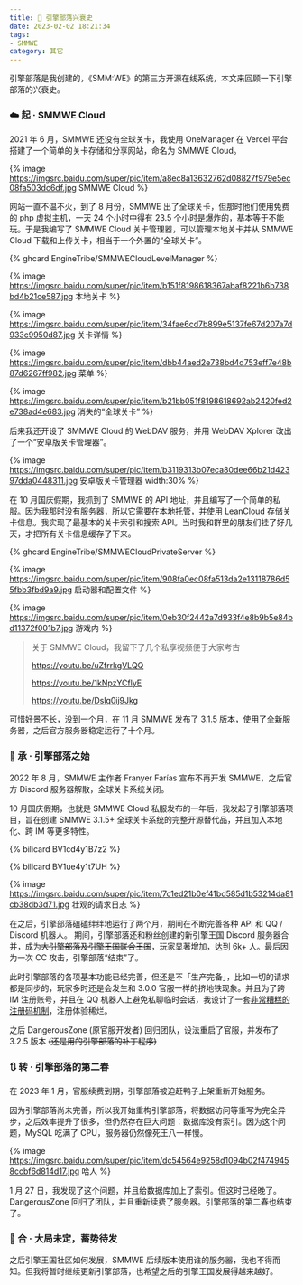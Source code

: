```yaml
---
title: 🏰 引擎部落兴衰史
date: 2023-02-02 18:21:34
tags:
- SMMWE
category: 其它
---
```


引擎部落是我创建的，《SMM:WE》的第三方开源在线系统，本文来回顾一下引擎部落的兴衰史。

<!--more-->

### ☁️ 起 · SMMWE Cloud

2021 年 6 月，SMMWE 还没有全球关卡，我使用 OneManager 在 Vercel 平台搭建了一个简单的关卡存储和分享网站，命名为 SMMWE Cloud。

{% image https://imgsrc.baidu.com/super/pic/item/a8ec8a13632762d08827f979e5ec08fa503dc6df.jpg SMMWE Cloud %}

网站一直不温不火，到了 8 月份，SMMWE 出了全球关卡，但那时他们使用免费的 php 虚拟主机，一天 24 个小时中得有 23.5 个小时是爆炸的，基本等于不能玩。于是我编写了 SMMWE Cloud 关卡管理器，可以管理本地关卡并从 SMMWE Cloud 下载和上传关卡，相当于一个外置的“全球关卡”。

{% ghcard EngineTribe/SMMWECloudLevelManager %}

{% image https://imgsrc.baidu.com/super/pic/item/b151f8198618367abaf8221b6b738bd4b21ce587.jpg 本地关卡 %}

{% image https://imgsrc.baidu.com/super/pic/item/34fae6cd7b899e5137fe67d207a7d933c9950d87.jpg 关卡详情 %}

{% image https://imgsrc.baidu.com/super/pic/item/dbb44aed2e738bd4d753eff7e48b87d6267ff982.jpg 菜单 %}

{% image https://imgsrc.baidu.com/super/pic/item/b21bb051f8198618692ab2420fed2e738ad4e683.jpg 消失的“全球关卡” %}

后来我还开设了 SMMWE Cloud 的 WebDAV 服务，并用 WebDAV Xplorer 改出了一个“安卓版关卡管理器”。

{% image https://imgsrc.baidu.com/super/pic/item/b3119313b07eca80dee66b21d42397dda0448311.jpg 安卓版关卡管理器 width:30% %}

在 10 月国庆假期，我抓到了 SMMWE 的 API 地址，并且编写了一个简单的私服。因为我那时没有服务器，所以它需要在本地托管，并使用 LeanCloud 存储关卡信息。我实现了最基本的关卡索引和搜索 API。当时我和群里的朋友们挂了好几天，才把所有关卡信息缓存了下来。

{% ghcard EngineTribe/SMMWECloudPrivateServer %}

{% image https://imgsrc.baidu.com/super/pic/item/908fa0ec08fa513da2e13118786d55fbb3fbd9a9.jpg 启动器和配置文件 %}

{% image https://imgsrc.baidu.com/super/pic/item/0eb30f2442a7d933f4e8b9b5e84bd11372f001b7.jpg 游戏内 %}

> 关于 SMMWE Cloud，我留下了几个私享视频便于大家考古
>
> https://youtu.be/uZfrrkgVLQQ
>
> https://youtu.be/1kNpzYCflyE
>
> https://youtu.be/Dslq0ij9Jkg

可惜好景不长，没到一个月，在 11 月 SMMWE 发布了 3.1.5 版本，使用了全新服务器，之后官方服务器稳定运行了十个月。

### 🏰 承 · 引擎部落之始

2022 年 8 月，SMMWE 主作者 Franyer Farías 宣布不再开发 SMMWE，之后官方 Discord 服务器解散，全球关卡系统关闭。

10 月国庆假期，也就是 SMMWE Cloud 私服发布的一年后，我发起了引擎部落项目，旨在创建 SMMWE 3.1.5+ 全球关卡系统的完整开源替代品，并且加入本地化、跨 IM 等更多特性。

{% bilicard BV1cd4y1B7z2 %}

{% bilicard BV1ue4y1t7UH %}

{% image https://imgsrc.baidu.com/super/pic/item/7c1ed21b0ef41bd585d1b53214da81cb38db3d71.jpg 壮观的请求日志 %}

在之后，引擎部落磕磕绊绊地运行了两个月，期间在不断完善各种 API 和 QQ / Discord 机器人。 期间，引擎部落还和粉丝创建的新引擎王国 Discord 服务器合并，成为~~大引擎部落及引擎王国联合王国~~，玩家显著增加，达到 6k+ 人。最后因为一次 CC 攻击，引擎部落“结束”了。

此时引擎部落的各项基本功能已经完善，但还是不「生产完备」，比如一切的请求都是同步的，玩家多时还是会发生和 3.0.0 官服一样的挤地铁现象。并且为了跨 IM 注册账号，并且在 QQ 机器人上避免私聊临时会话，我设计了一套[非常糟糕的注册码机制](https://github.com/EngineTribe/web)，注册体验稀烂。

之后 DangerousZone (原官服开发者) 回归团队，设法重启了官服，并发布了 3.2.5 版本 ~~(还是用的引擎部落的补丁程序)~~

### 🔃 转 · 引擎部落的第二春

在 2023 年 1 月，官服续费到期，引擎部落被迫赶鸭子上架重新开始服务。

因为引擎部落尚未完善，所以我开始重构引擎部落，将数据访问等重写为完全异步，之后效率提升了很多，但仍然存在巨大问题：数据库没有索引。因为这个问题，MySQL 吃满了 CPU，服务器仍然像死王八一样慢。

{% image https://imgsrc.baidu.com/super/pic/item/dc54564e9258d1094b02f4749458ccbf6d814d17.jpg 哈人 %}

1 月 27 日，我发现了这个问题，并且给数据库加上了索引。但这时已经晚了。DangerousZone 回归了团队，并且重新续费了服务器。引擎部落的第二春也结束了。

### 🤔 合 · 大局未定，蓄势待发

之后引擎王国社区如何发展，SMMWE 后续版本使用谁的服务器，我也不得而知。但我将暂时继续更新引擎部落，也希望之后的引擎王国发展得越来越好。